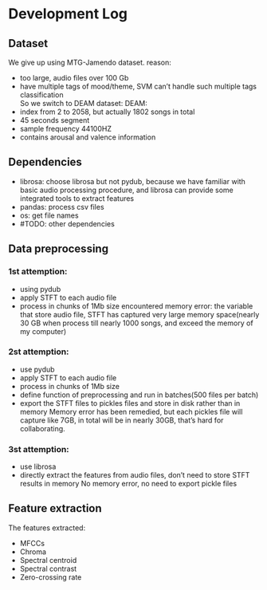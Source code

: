 # Development Log
## Dataset
We give up using  MTG-Jamendo dataset. reason: 
- too large, audio files over 100 Gb
- have multiple tags of mood/theme, SVM can’t handle such multiple tags classification     
So we  switch to DEAM dataset: 
DEAM: 
- index from 2 to 2058, but actually 1802 songs in total 
- 45 seconds segment
- sample frequency 44100HZ
- contains arousal and valence information

## Dependencies
- librosa: choose librosa but not pydub, because we have familiar with basic audio processing procedure, and librosa can provide some integrated tools to extract features
- pandas: process csv files 
- os: get file names 
- #TODO: other dependencies

## Data preprocessing
### 1st attemption: 
- using pydub
- apply STFT to each audio file
- process in chunks of 1Mb size
encountered memory error: the variable that store audio file, STFT has captured very large memory space(nearly 30 GB when process till nearly 1000 songs, and exceed the memory of my computer)

### 2st attemption: 
- use pydub
- apply STFT to each audio file 
- process in chunks of 1Mb size
- define function of preprocessing and run in batches(500 files per batch)
- export the STFT files to pickles files and store in disk rather than in memory
Memory error has been remedied, but each pickles file will capture like 7GB, in total will be in nearly 30GB, that’s hard for collaborating.

### 3st attemption: 
- use librosa
- directly extract the features from audio files, don’t need to store STFT results in memory
No memory error, no need to export pickle files

## Feature extraction
The features extracted:
- MFCCs
- Chroma
- Spectral centroid
- Spectral contrast
- Zero-crossing rate

